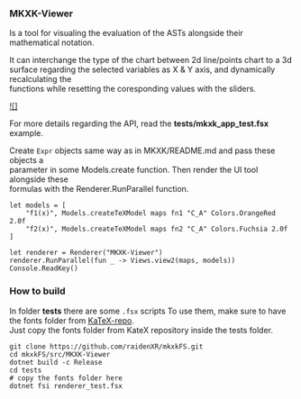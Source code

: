 ### MKXK-Viewer

Is a tool for visualing the evaluation of the ASTs alongside their mathematical notation.   

It can interchange the type of the chart between 2d line/points chart to a 3d surface
regarding the selected variables as X & Y axis, and dynamically recalculating the   
functions while resetting the coresponding values with the sliders.

[![]](../../videos/mkxk-viewer_sample.mp4)

For more details regarding the API, read the **tests/mkxk_app_test.fsx** example.

Create `Expr` objects same way as in MKXK/README.md and pass these objects a     
parameter in some Models.create function. Then render the UI tool alongside these   
formulas with the Renderer.RunParallel function.

```
let models = [
    "f1(x)", Models.createTeXModel maps fn1 "C_A" Colors.OrangeRed 2.0f
    "f2(x)", Models.createTeXModel maps fn2 "C_A" Colors.Fuchsia 2.0f
]

let renderer = Renderer("MKXK-Viewer")
renderer.RunParallel(fun _ -> Views.view2(maps, models))
Console.ReadKey()
```

### How to build

In folder **tests** there are some `.fsx` scripts
To use them, make sure to have the fonts folder from [KaTeX-repo](https://github.com/KaTeX/KaTeX).   
Just copy the fonts folder from KateX repository inside the tests folder.

```
git clone https://github.com/raidenXR/mkxkFS.git
cd mkxkFS/src/MKXK-Viewer
dotnet build -c Release
cd tests
# copy the fonts folder here
dotnet fsi renderer_test.fsx
```




